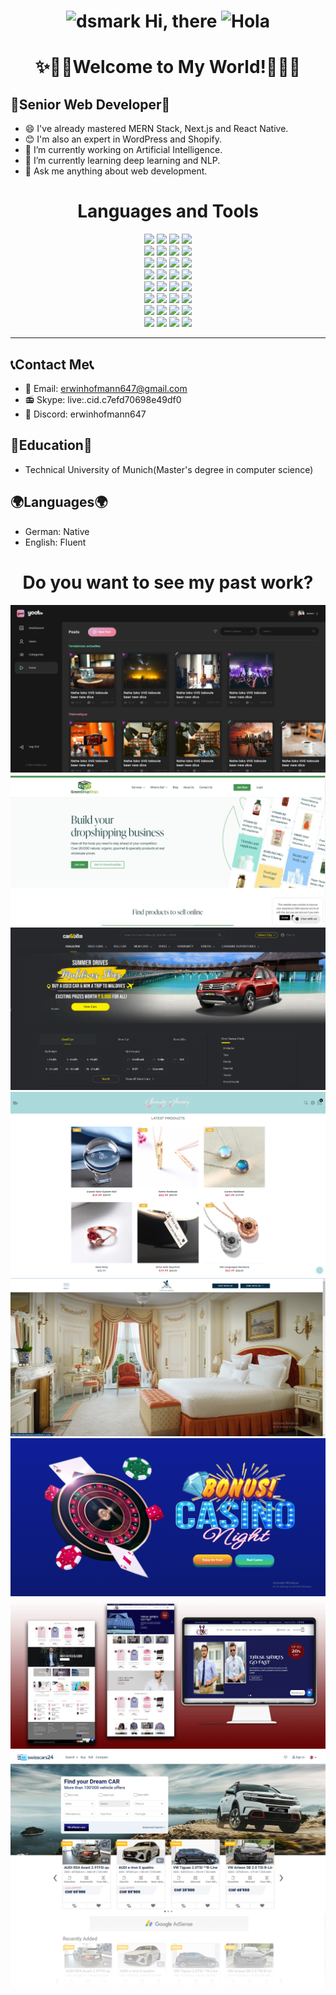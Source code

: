 # <div align="center"><img alt="dsmark" height="37px" width="40px" src="https://c.tenor.com/P7zWdgA3E2EAAAAi/spunchbob-the-g.gif"></img> Hi, there <img alt="Hola" height="30px" width="40px" src="https://emojipedia-us.s3.amazonaws.com/source/skype/289/ghost_1f47b.png"></img></div>

<h1 align="center">
  ✨🎉🎊Welcome to My World!🎊🎉✨
</h1>

## 💎Senior Web Developer💎

- 😄 I've already mastered MERN Stack, Next.js and React Native.
- 😊 I'm also an expert in WordPress and Shopify.
- 🔭 I’m currently working on Artificial Intelligence.
- 🌱 I’m currently learning deep learning and NLP.
- 🔔 Ask me anything about web development.

<div align="center">
<h1> Languages and Tools </h1>
<code><img width="20%" src="https://www.vectorlogo.zone/logos/w3_html5/w3_html5-ar21.svg"></code>
<code><img width="20%" src="https://www.vectorlogo.zone/logos/w3_css/w3_css-ar21.svg"></code>
<code><img width="20%" src="https://www.vectorlogo.zone/logos/javascript/javascript-ar21.svg"></code>
<code><img width="20%" src="https://www.vectorlogo.zone/logos/typescriptlang/typescriptlang-ar21.svg"></code>
<br />
<code><img width="20%" src="https://www.vectorlogo.zone/logos/reactjs/reactjs-ar21.svg"></code>
<code><img width="20%" src="https://www.vectorlogo.zone/logos/vuejs/vuejs-ar21.svg"></code>
<code><img width="20%" src="https://www.vectorlogo.zone/logos/angular/angular-ar21.svg"></code>
<code><img width="20%" src="https://www.vectorlogo.zone/logos/nuxtjs/nuxtjs-ar21.svg"></code>
<br />
<code><img width="20%" src="https://www.vectorlogo.zone/logos/nodejs/nodejs-ar21.svg"></code>
<code><img width="20%" src="https://www.vectorlogo.zone/logos/expressjs/expressjs-ar21.svg"></code>
<code><img width="20%" src="https://www.vectorlogo.zone/logos/npmjs/npmjs-ar21.svg"></code>
<code><img width="20%" src="https://www.vectorlogo.zone/logos/yarnpkg/yarnpkg-ar21.svg"></code>
<br />
<code><img width="20%" src="https://www.vectorlogo.zone/logos/mysql/mysql-ar21.svg"></code>
<code><img width="20%" src="https://www.vectorlogo.zone/logos/postgresql/postgresql-ar21.svg"></code>
<code><img width="20%" src="https://www.vectorlogo.zone/logos/mongodb/mongodb-ar21.svg"></code>
<code><img width="20%" src="https://www.vectorlogo.zone/logos/redis/redis-ar21.svg"></code>
<br />
<code><img width="20%" src="https://www.vectorlogo.zone/logos/wordpress/wordpress-ar21.svg"></code>
<code><img width="20%" src="https://www.vectorlogo.zone/logos/shopify/shopify-ar21.svg"></code>
<code><img width="20%" src="https://www.vectorlogo.zone/logos/wix/wix-ar21.svg"></code>
<code><img width="20%" src="https://www.vectorlogo.zone/logos/webflow/webflow-ar21.svg"></code>
<br />
<code><img width="20%" src="https://www.vectorlogo.zone/logos/getbootstrap/getbootstrap-ar21.svg"></code>
<code><img width="20%" src="https://www.vectorlogo.zone/logos/tailwindcss/tailwindcss-ar21.svg"></code>
<code><img width="20%" src="https://www.vectorlogo.zone/logos/amazon_aws/amazon_aws-ar21.svg"></code>
<code><img width="20%" src="https://www.vectorlogo.zone/logos/figma/figma-ar21.svg"></code>
<br />
<code><img width="20%" src="https://www.vectorlogo.zone/logos/python/python-ar21.svg"></code>
<code><img width="20%" src="https://www.vectorlogo.zone/logos/djangoproject/djangoproject-ar21.svg"></code>
<code><img width="20%" src="https://www.vectorlogo.zone/logos/pocoo_flask/pocoo_flask-ar21.svg"></code>
<code><img width="20%" src="https://www.vectorlogo.zone/logos/numpy/numpy-ar21.svg"></code>
<br />
<code><img width="20%" src="https://www.vectorlogo.zone/logos/android/android-ar21.svg"></code>
<code><img width="20%" src="https://www.vectorlogo.zone/logos/java/java-ar21.svg"></code>
<code><img width="20%" src="https://www.vectorlogo.zone/logos/flutterio/flutterio-ar21.svg"></code>
<code><img width="20%" src="https://www.vectorlogo.zone/logos/git-scm/git-scm-ar21.svg"></code>
</div>

<hr />

## 📞Contact Me📞

- 📧 Email: erwinhofmann647@gmail.com
- 📻 Skype: live:.cid.c7efd70698e49df0
- 📠 Discord: erwinhofmann647
<!-- - ☎ Telegram : golden_developer -->

## 🏫Education🏫

- Technical University of Munich(Master's degree in computer science)

## 🌍Languages🌍

- German: Native
- English: Fluent

<div align="center">

# Do you want to see my past work?

![Yoottle](https://github.com/champion10873/champion10873/blob/main/img/01.jpg?raw=true)
![GreenDropShip](https://github.com/champion10873/champion10873/blob/main/img/02.jpg?raw=true)
![Car & Bike](https://github.com/champion10873/champion10873/blob/main/img/03.jpg?raw=true)
![luxury](https://github.com/champion10873/champion10873/blob/main/img/06.jpg?raw=true)
![hotel](https://github.com/champion10873/champion10873/blob/main/img/09.jpg?raw=true)
![casino](https://github.com/champion10873/champion10873/blob/main/img/10.jpg?raw=true)
![T-shirt](https://github.com/champion10873/champion10873/blob/main/img/12.jpg?raw=true)
![swisscars24](https://github.com/champion10873/champion10873/blob/main/img/11.jpg?raw=true)

</div>